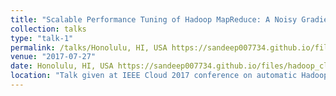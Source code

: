 ```yaml
---
title: "Scalable Performance Tuning of Hadoop MapReduce: A Noisy Gradient Approach"
collection: talks
type: "talk-1"
permalink: /talks/Honolulu, HI, USA https://sandeep007734.github.io/files/hadoop_cloud.pptx-IEEE Cloud Conference
venue: "2017-07-27"
date: Honolulu, HI, USA https://sandeep007734.github.io/files/hadoop_cloud.pptx
location: "Talk given at IEEE Cloud 2017 conference on automatic Hadoop conference using noisy gradient approach."
---
```

